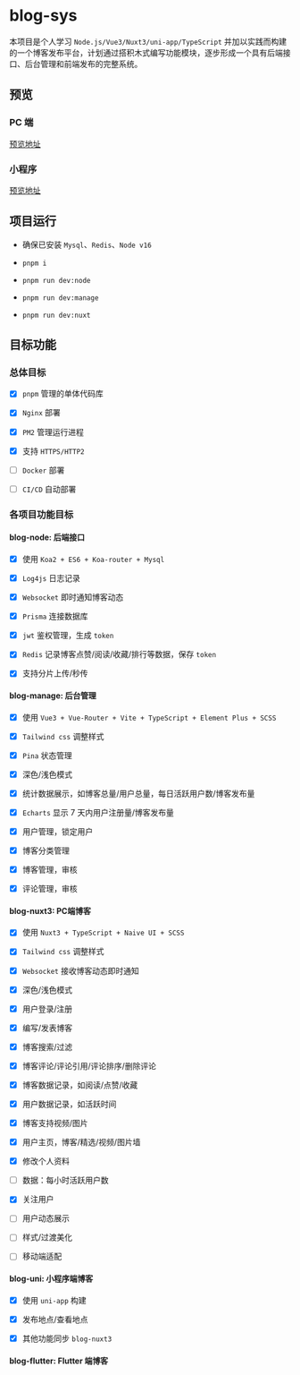 # blog-sys

本项目是个人学习 `Node.js/Vue3/Nuxt3/uni-app/TypeScript` 并加以实践而构建的一个博客发布平台，计划通过搭积木式编写功能模块，逐步形成一个具有后端接口、后台管理和前端发布的完整系统。

## 预览

### PC 端

[预览地址](https://niubility.website/blog/)

### 小程序

[预览地址](https://niubility.website/blog/post/1)

## 项目运行

- 确保已安装 `Mysql`、`Redis`、`Node v16`

- `pnpm i`

- `pnpm run dev:node`

- `pnpm run dev:manage`

- `pnpm run dev:nuxt`

## 目标功能

### 总体目标

- [x] `pnpm` 管理的单体代码库

- [x] `Nginx` 部署

- [x] `PM2` 管理运行进程

- [x] 支持 `HTTPS/HTTP2`

- [ ] `Docker` 部署

- [ ] `CI/CD` 自动部署

### 各项目功能目标

#### blog-node: 后端接口

- [x] 使用 `Koa2 + ES6 + Koa-router + Mysql`

- [x] `Log4js` 日志记录

- [x] `Websocket` 即时通知博客动态

- [x] `Prisma` 连接数据库

- [x] `jwt` 鉴权管理，生成 `token`

- [x] `Redis` 记录博客点赞/阅读/收藏/排行等数据，保存 `token`

- [x] 支持分片上传/秒传

#### blog-manage: 后台管理

- [x] 使用 `Vue3 + Vue-Router + Vite + TypeScript + Element Plus + SCSS`

- [x] `Tailwind css` 调整样式

- [x] `Pina` 状态管理

- [x] 深色/浅色模式

- [x] 统计数据展示，如博客总量/用户总量，每日活跃用户数/博客发布量

- [x] `Echarts` 显示 7 天内用户注册量/博客发布量

- [x] 用户管理，锁定用户

- [x] 博客分类管理

- [x] 博客管理，审核

- [x] 评论管理，审核

#### blog-nuxt3: PC端博客

- [x] 使用 `Nuxt3 + TypeScript + Naive UI + SCSS`

- [x] `Tailwind css` 调整样式

- [x] `Websocket` 接收博客动态即时通知

- [x] 深色/浅色模式

- [x] 用户登录/注册

- [x] 编写/发表博客

- [x] 博客搜索/过滤

- [x] 博客评论/评论引用/评论排序/删除评论

- [x] 博客数据记录，如阅读/点赞/收藏

- [x] 用户数据记录，如活跃时间

- [x] 博客支持视频/图片

- [x] 用户主页，博客/精选/视频/图片墙

- [x] 修改个人资料

- [ ] 数据：每小时活跃用户数 

- [x] 关注用户

- [ ] 用户动态展示

- [ ] 样式/过渡美化

- [ ] 移动端适配

#### blog-uni: 小程序端博客

- [x] 使用 `uni-app` 构建

- [x] 发布地点/查看地点

- [x] 其他功能同步 `blog-nuxt3`

#### blog-flutter: Flutter 端博客
